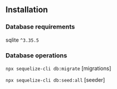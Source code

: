 ## Installation
### Database requirements
sqlite `^3.35.5`

### Database operations
`npx sequelize-cli db:migrate` [migrations]

`npx sequelize-cli db:seed:all` [seeder]
